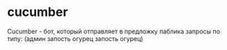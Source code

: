 # cucumber
Cucumber - бот, который отправляет в предложку паблика запросы по типу:  (админ запость огурец запость огурец)
